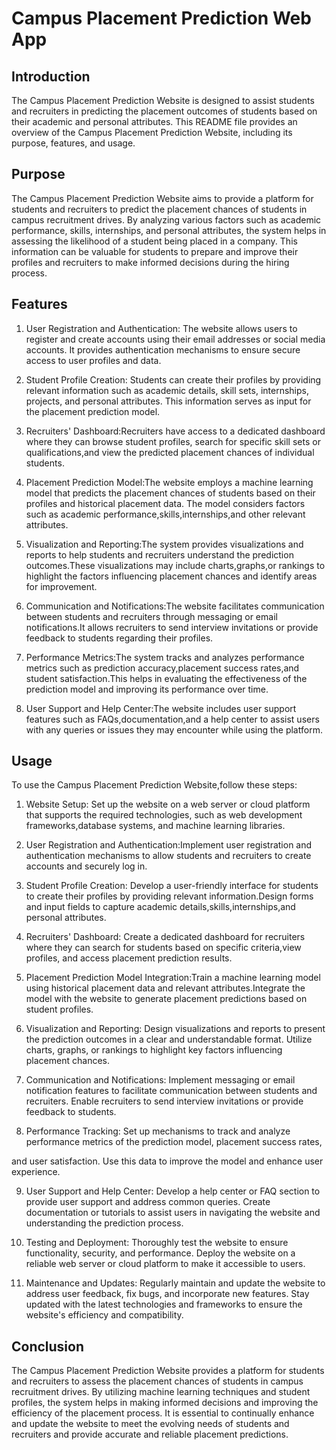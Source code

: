 # Campus Placement Prediction Web App

## Introduction
The Campus Placement Prediction Website is designed to assist students and recruiters in predicting the placement outcomes of students based on their academic and personal attributes. This README file provides an overview of the Campus Placement Prediction Website, including its purpose, features, and usage.

## Purpose
The Campus Placement Prediction Website aims to provide a platform for students and recruiters to predict the placement chances of students in campus recruitment drives. By analyzing various factors such as academic performance, skills, internships, and personal attributes, the system helps in assessing the likelihood of a student being placed in a company. This information can be valuable for students to prepare and improve their profiles and recruiters to make informed decisions during the hiring process.

## Features
1. User Registration and Authentication: The website allows users to register and create accounts using their email addresses or social media accounts. It provides authentication mechanisms to ensure secure access to user profiles and data.

2. Student Profile Creation: Students can create their profiles by providing relevant information such as academic details, skill sets, internships, projects, and personal attributes. This information serves as input for the placement prediction model.

3. Recruiters' Dashboard:Recruiters have access to a dedicated dashboard where they can browse student profiles, search for specific skill sets or qualifications,and view the predicted placement chances of individual students.

4. Placement Prediction Model:The website employs a machine learning model that predicts the placement chances of students based on their profiles and historical placement data. The model considers factors such as academic performance,skills,internships,and other relevant attributes.

5. Visualization and Reporting:The system provides visualizations and reports to help students and recruiters understand the prediction outcomes.These visualizations may include charts,graphs,or rankings to highlight the factors influencing placement chances and identify areas for improvement.

6. Communication and Notifications:The website facilitates communication between students and recruiters through messaging or email notifications.It allows recruiters to send interview invitations or provide feedback to students regarding their profiles.

7. Performance Metrics:The system tracks and analyzes performance metrics such as prediction accuracy,placement success rates,and student satisfaction.This helps in evaluating the effectiveness of the prediction model and improving its performance over time.

8. User Support and Help Center:The website includes user support features such as FAQs,documentation,and a help center to assist users with any queries or issues they may encounter while using the platform.

## Usage
To use the Campus Placement Prediction Website,follow these steps:

1. Website Setup: Set up the website on a web server or cloud platform that supports the required technologies, such as web development frameworks,database systems, and machine learning libraries.

2. User Registration and Authentication:Implement user registration and authentication mechanisms to allow students and recruiters to create accounts and securely log in.

3. Student Profile Creation: Develop a user-friendly interface for students to create their profiles by providing relevant information.Design forms and input fields to capture academic details,skills,internships,and personal attributes.

4. Recruiters' Dashboard: Create a dedicated dashboard for recruiters where they can search for students based on specific criteria,view profiles, and access placement prediction results.

5. Placement Prediction Model Integration:Train a machine learning model using historical placement data and relevant attributes.Integrate the model with the website to generate placement predictions based on student profiles.

6. Visualization and Reporting: Design visualizations and reports to present the prediction outcomes in a clear and understandable format. Utilize charts, graphs, or rankings to highlight key factors influencing placement chances.

7. Communication and Notifications: Implement messaging or email notification features to facilitate communication between students and recruiters. Enable recruiters to send interview invitations or provide feedback to students.

8. Performance Tracking: Set up mechanisms to track and analyze performance metrics of the prediction model, placement success rates,

 and user satisfaction. Use this data to improve the model and enhance user experience.

9. User Support and Help Center: Develop a help center or FAQ section to provide user support and address common queries. Create documentation or tutorials to assist users in navigating the website and understanding the prediction process.

10. Testing and Deployment: Thoroughly test the website to ensure functionality, security, and performance. Deploy the website on a reliable web server or cloud platform to make it accessible to users.

11. Maintenance and Updates: Regularly maintain and update the website to address user feedback, fix bugs, and incorporate new features. Stay updated with the latest technologies and frameworks to ensure the website's efficiency and compatibility.

## Conclusion
The Campus Placement Prediction Website provides a platform for students and recruiters to assess the placement chances of students in campus recruitment drives. By utilizing machine learning techniques and student profiles, the system helps in making informed decisions and improving the efficiency of the placement process. It is essential to continually enhance and update the website to meet the evolving needs of students and recruiters and provide accurate and reliable placement predictions.

